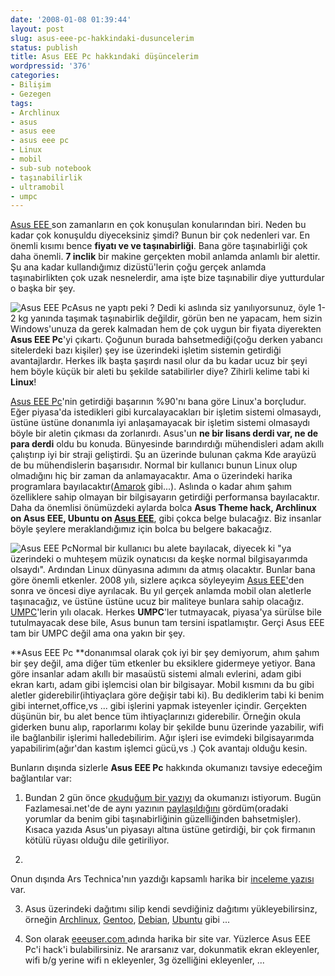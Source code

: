 ```yaml
---
date: '2008-01-08 01:39:44'
layout: post
slug: asus-eee-pc-hakkindaki-dusuncelerim
status: publish
title: Asus EEE Pc hakkındaki düşüncelerim
wordpressid: '376'
categories:
- Bilişim
- Gezegen
tags:
- Archlinux
- asus
- asus eee
- asus eee pc
- Linux
- mobil
- sub-sub notebook
- taşınabilirlik
- ultramobil
- umpc
---
```


[Asus EEE ](http://eeepc.asus.com/global/)son zamanların en çok konuşulan konularından biri. Neden bu kadar çok konuşuldu diyeceksiniz şimdi? Bunun bir çok nedenleri var. En önemli kısımı bence **fiyatı ve ve taşınabirliği**. Bana göre taşınabirliği çok daha önemli. **7 inclik** bir makine gerçekten mobil anlamda anlamlı bir alettir. Şu ana kadar kullandığımız dizüstü'lerin çoğu gerçek anlamda taşınabirlikten çok uzak nesnelerdir, ama işte bize taşınabilir diye yutturdular o başka bir şey.

![Asus EEE Pc](http://blog.arsln.org/image/1.jpg)Asus ne yaptı peki ? Dedi ki aslında siz yanılıyorsunuz, öyle 1-2 kg yanında taşımak taşınabirlik değildir, görün ben ne yapacam, hem sizin Windows'unuza da gerek kalmadan hem de çok uygun bir fiyata diyerekten **Asus EEE Pc**'yi çıkartı. Çoğunun burada bahsetmediği(çoğu derken yabancı sitelerdeki bazı kişiler) şey ise üzerindeki işletim sistemin getirdiği avantajlardır. Herkes ilk başta şaşırdı nasıl olur da bu kadar ucuz bir şeyi hem böyle küçük bir aleti bu şekilde satabilirler diye? Zihirli kelime tabi ki **Linux**!

[Asus EEE Pc](http://eeepc.asus.com/global/)'nin getirdiği başarının %90'nı bana göre Linux'a borçludur. Eğer piyasa'da istedikleri gibi kurcalayacakları bir işletim sistemi olmasaydı, üstüne üstüne donanımla iyi anlaşamayacak bir işletim sistemi olmasaydı böyle bir aletin çıkması da zorlanırdı. Asus'un **ne bir lisans derdi var, ne de para derdi** oldu bu konuda. Bünyesinde barındırdığı mühendisleri adam akıllı çalıştırıp iyi bir straji geliştirdi. Şu an üzerinde bulunan çakma Kde arayüzü de bu mühendislerin başarısıdır. Normal bir kullanıcı bunun Linux olup olmadığını hiç bir zaman da anlamayacaktır. Ama o üzerindeki harika programlara bayılacaktır([Amarok](http://amarok.kde.org/) gibi...). Aslında o kadar ahım şahım özelliklere sahip olmayan bir bilgisayarın getirdiği performansa bayılacaktır. Daha da önemlisi önümüzdeki aylarda bolca **Asus Theme hack, Archlinux on Asus EEE, Ubuntu on [Asus EEE](http://eeepc.asus.com/global/)**, gibi çokca belge bulacağız. Biz insanlar böyle şeylere meraklandığımız için bolca bu belgere bakacağız. 

![Asus EEE Pc](http://blog.arsln.org/image/2.jpg)Normal bir kullanıcı bu alete bayılacak, diyecek ki "ya üzerindeki o muhteşem müzik oynatıcısı da keşke normal bilgisayarımda olsaydı". Ardından Linux dünyasına adımını da atmış olacaktır. Bunlar bana göre önemli etkenler. 2008 yılı, sizlere açıkca söyleyeyim [Asus EEE'](http://eeepc.asus.com/global/)den sonra ve öncesi diye ayrılacak. Bu yıl gerçek anlamda mobil olan aletlerle taşınacağız, ve üstüne üstüne ucuz bir maliteye bunlara sahip olacağız. [UMPC](http://www.umpcportal.com)'lerin yılı olacak. Herkes **UMPC**'ler tutmayacak, piyasa'ya sürülse bile tutulmayacak dese bile, Asus bunun tam tersini ispatlamıştır. Gerçi Asus EEE tam bir UMPC değil ama ona yakın bir şey. 

**Asus EEE Pc **donanımsal olarak çok iyi bir şey demiyorum, ahım şahım bir şey değil, ama diğer tüm etkenler bu eksiklere gidermeye yetiyor. Bana göre insanlar adam akıllı bir masaüstü sistemi almalı evlerini, adam gibi ekran kartı, adam gibi işlemcisi olan bir bilgisayar. Mobil kısmını da bu gibi aletler giderebilir(ihtiyaçlara göre değişir tabi ki). Bu dediklerim tabi ki benim gibi internet,office,vs ... gibi işlerini yapmak isteyenler içindir. Gerçekten düşünün bir, bu alet bence tüm ihtiyaçlarınızı giderebilir. Örneğin okula giderken bunu alıp, raporlarımı kolay bir şekilde bunu üzerinde yazabilir, wifi ile bağlanbilir işlerimi halledebilirim. Ağır işleri ise evimdeki bilgisayarımda yapabilirim(ağır'dan kastım işlemci gücü,vs .) Çok avantajı olduğu kesin.

Bunların dışında sizlerle **Asus EEE Pc** hakkında okumanızı tavsiye edeceğim bağlantılar var: 




	
  1. Bundan 2 gün önce [okuduğum bir yazıyı](http://itmanagement.earthweb.com/columns/executive_tech/article.php/3719776) da okumanızı istiyorum. Bugün Fazlamesai.net'de de aynı yazının [paylaşıldığını](http://www.fazlamesai.net/?a=article&sid=4849) gördüm(oradaki yorumlar da benim gibi taşınabirliğinin güzelliğinden bahsetmişler). Kısaca yazıda Asus'un piyasayı altına üstüne getirdiği, bir çok firmanın kötülü rüyası olduğu dile getiriliyor. 


	
  2. 
Onun dışında Ars Technica'nın yazdığı kapsamlı harika bir [inceleme yazısı](http://arstechnica.com/reviews/hardware/eee-pc-review.ars) var.  



	
  3. Asus üzerindeki dağıtımı silip kendi sevdiğiniz dağıtımı yükleyebilirsinz, örneğin [Archlinux](http://wiki.archlinux.org/index.php/Installing_Arch_Linux_on_the_Asus_EEE_PC), [Gentoo](http://gentoo-wiki.com/Asus_Eee_PC_701), [Debian](http://wiki.debian.org/DebianEeePC), [Ubuntu](http://www.google.com/search?hl=en&client=firefox-a&rls=org.mozilla%3Aen-US%3Aofficial&hs=kCg&q=ubuntu+on+asus+eee&btnG=Search) gibi ...



	
  4. Son olarak [eeeuser.com ](http://www.eeeuser.com/)adında harika bir site var. Yüzlerce Asus EEE Pc'i hack'i bulabilirsiniz. Ne ararsanız var, dokunmatik ekran ekleyenler, wifi b/g yerine wifi n ekleyenler, 3g özelliğini ekleyenler, ...




 
